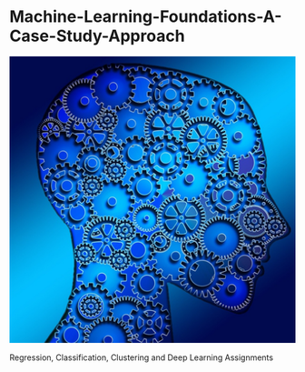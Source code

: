 # Machine-Learning-Foundations-A-Case-Study-Approach

![Pictures](Pictures/ml.jpg)

Regression, Classification, Clustering and Deep Learning Assignments
